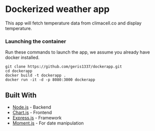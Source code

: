 # Dockerized weather app

This app will fetch temperature data from climacell.co and display temperature.

### Launching the container

Run these commands to launch the app, we assume you already have docker installed.

```
git clone https://github.com/geris1337/dockerapp.git
cd dockerapp
docker build -t dockerapp .
docker run -it -d -p 8080:3000 dockerapp
```
## Built With

* [Node.js](https://nodejs.org/) - Backend
* [Chart.js](https://www.chartjs.org/) - Frontend
* [Express.js](https://expressjs.com/) - Framework
* [Moment.js](https://momentjs.com/) - For date manipulation
